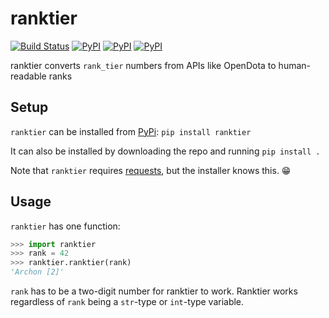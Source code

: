 ranktier
========
[![Build Status](https://travis-ci.org/marcusmunch/ranktier.svg?branch=master)](https://travis-ci.org/marcusmunch/ranktier)
[![PyPI](https://img.shields.io/pypi/v/ranktier.svg)](https://pypi.python.org/pypi/ranktier)
[![PyPI](https://img.shields.io/pypi/pyversions/ranktier.svg)](https://pypi.python.org/pypi/ranktier)
[![PyPI](https://img.shields.io/pypi/l/ranktier.svg)](https://pypi.python.org/pypi/ranktier)

ranktier converts `rank_tier` numbers from APIs like OpenDota to human-readable ranks

Setup
-----
`ranktier` can be installed from [PyPi](https://pypi.python.org/pypi):
`pip install ranktier`

It can also be installed by downloading the repo and running `pip install .`

Note that `ranktier` requires [requests](http://python-requests.org), but the installer knows this. 😁 

Usage
-----
`ranktier` has one function:
```python
>>> import ranktier
>>> rank = 42
>>> ranktier.ranktier(rank)
'Archon [2]'
```

`rank` has to be a two-digit number for ranktier to work. Ranktier works regardless of `rank` being a `str`-type or `int`-type variable.
